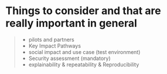 # Things to consider and that are really important in general
> - pilots and partners
> - Key Impact Pathways
> - social impact and use case (test environment)
> - Security assessment (mandatory)
> - explainability & repeatability & Reproducibility

